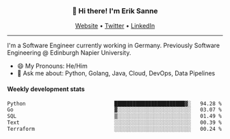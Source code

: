 <h3 align="center">👋 Hi there! I'm Erik Sanne</h3>
<p align="center">
  <a href="https://eriksanne.com">Website</a> •
  <a href="https://twitter.com/ErikKonradSanne">Twitter</a> •
  <a href="https://www.linkedin.com/in/eriksanne/">LinkedIn</a>
</p>

---
I'm a Software Engineer currently working in Germany. Previously Software Engineering @ Edinburgh Napier University.

- 😄 My Pronouns: He/Him
- 💬 Ask me about: Python, Golang, Java, Cloud, DevOps, Data Pipelines

<h4>Weekly development stats</h4>
<!--START_SECTION:waka-->

```txt
Python                             ███████████████████████▓░   94.28 %
Go                                 ▓░░░░░░░░░░░░░░░░░░░░░░░░   03.07 %
SQL                                ▒░░░░░░░░░░░░░░░░░░░░░░░░   01.49 %
Text                               ░░░░░░░░░░░░░░░░░░░░░░░░░   00.39 %
Terraform                          ░░░░░░░░░░░░░░░░░░░░░░░░░   00.24 %
```

<!--END_SECTION:waka-->
